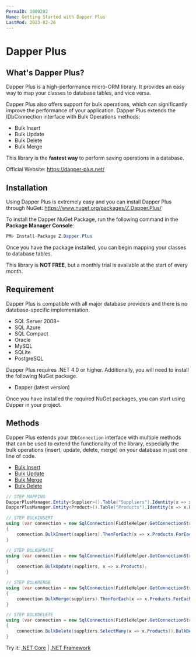 ```yaml
---
PermaID: 1000202
Name: Getting Started with Dapper Plus
LastMod: 2023-02-26
---
```


# Dapper Plus

## What's Dapper Plus?

Dapper Plus is a high-performance micro-ORM library. It provides an easy way to map your classes to database tables, and vice versa. 

Dapper Plus also offers support for bulk operations, which can significantly improve the performance of your application. Dapper Plus extends the IDbConnection interface with Bulk Operations methods:

- Bulk Insert
- Bulk Update
- Bulk Delete
- Bulk Merge

This library is the **fastest way** to perform saving operations in a database.

Official Website: <a href="https://dapper-plus.net/" target="_blank">https://dapper-plus.net/</a>

## Installation

Using Dapper Plus is extremely easy and you can install Dapper Plus through NuGet: <a href="https://www.nuget.org/packages/Z.Dapper.Plus/" target="_blank">https://www.nuget.org/packages/Z.Dapper.Plus/</a> 

To install the Dapper NuGet Package, run the following command in the **Package Manager Console**:

```csharp
PM> Install-Package Z.Dapper.Plus
```

Once you have the package installed, you can begin mapping your classes to database tables. 

This library is **NOT FREE**, but a monthly trial is available at the start of every month.

## Requirement

Dapper Plus is compatible with all major database providers and there is no database-specific implementation.

- SQL Server 2008+
- SQL Azure
- SQL Compact
- Oracle
- MySQL
- SQLite
- PostgreSQL

Dapper Plus requires .NET 4.0 or higher. Additionally, you will need to install the following NuGet package.

- Dapper (latest version)

Once you have installed the required NuGet packages, you can start using Dapper in your project.

## Methods

Dapper Plus extends your `IDbConnection` interface with multiple methods that can be used to extend the functionality of the library, especially the bulk operations (insert, update, delete, merge) on your database in just one line of code. 

- [Bulk Insert](/bulk-insert)
- [Bulk Update](/bulk-update)
- [Bulk Merge](/bulk-merge)
- [Bulk Delete](/bulk-delete)

```csharp
// STEP MAPPING
DapperPlusManager.Entity<Supplier>().Table("Suppliers").Identity(x => x.SupplierID);
DapperPlusManager.Entity<Product>().Table("Products").Identity(x => x.ProductID);

// STEP BULKINSERT
using (var connection = new SqlConnection(FiddleHelper.GetConnectionStringSqlServerW3Schools()))
{
    connection.BulkInsert(suppliers).ThenForEach(x => x.Products.ForEach(y => y.SupplierID =  x.SupplierID)).ThenBulkInsert(x => x.Products);
}

// STEP BULKUPDATE
using (var connection = new SqlConnection(FiddleHelper.GetConnectionStringSqlServerW3Schools()))
{
    connection.BulkUpdate(suppliers, x => x.Products);
}

// STEP BULKMERGE
using (var connection = new SqlConnection(FiddleHelper.GetConnectionStringSqlServerW3Schools()))
{
    connection.BulkMerge(suppliers).ThenForEach(x => x.Products.ForEach(y => y.SupplierID =  x.SupplierID)).ThenBulkMerge(x => x.Products);
}

// STEP BULKDELETE
using (var connection = new SqlConnection(FiddleHelper.GetConnectionStringSqlServerW3Schools()))
{
    connection.BulkDelete(suppliers.SelectMany(x => x.Products)).BulkDelete(suppliers);
}
```
Try it: [.NET Core](https://dotnetfiddle.net/CPzM2X) | [.NET Framework](https://dotnetfiddle.net/dbMVfr)
